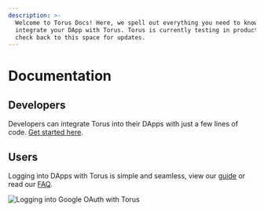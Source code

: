 ```yaml
---
description: >-
  Welcome to Torus Docs! Here, we spell out everything you need to know to
  integrate your DApp with Torus. Torus is currently testing in production,
  check back to this space for updates.
---
```


# Documentation

## Developers

Developers can integrate Torus into their DApps with just a few lines of code. [Get started here](developers/getting-started/).

## Users

Logging into DApps with Torus is simple and seamless, view our [guide](users/logging-in-with-torus.md) or read our [FAQ](users/user-frequently-asked-questions.md).

![Logging into Google OAuth with Torus](.gitbook/assets/torus-demo-01.gif)

